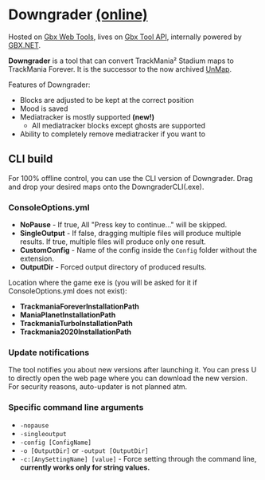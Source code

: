 # Downgrader [(online)](https://gbx.bigbang1112.cz/tool/downgrader)

Hosted on [Gbx Web Tools](https://github.com/bigbang1112-cz/gbx), lives on [Gbx Tool API](https://github.com/bigbang1112-cz/gbx-tool-api), internally powered by [GBX.NET](https://github.com/BigBang1112/gbx-net).

**Downgrader** is a tool that can convert TrackMania² Stadium maps to TrackMania Forever. It is the successor to the now archived [UnMap](https://github.com/LinUwUxCat/UnMap).

Features of Downgrader:
- Blocks are adjusted to be kept at the correct position
- Mood is saved
- Mediatracker is mostly supported **(new!)**
  - All mediatracker blocks except ghosts are supported
- Ability to completely remove mediatracker if you want to

## CLI build

For 100% offline control, you can use the CLI version of Downgrader. Drag and drop your desired maps onto the DowngraderCLI(.exe).

### ConsoleOptions.yml

- **NoPause** - If true, All "Press key to continue..." will be skipped.
- **SingleOutput** - If false, dragging multiple files will produce multiple results. If true, multiple files will produce only one result.
- **CustomConfig** - Name of the config inside the `Config` folder without the extension.
- **OutputDir** - Forced output directory of produced results.

Location where the game exe is (you will be asked for it if ConsoleOptions.yml does not exist):

- **TrackmaniaForeverInstallationPath**
- **ManiaPlanetInstallationPath**
- **TrackmaniaTurboInstallationPath** 
- **Trackmania2020InstallationPath**

### Update notifications

The tool notifies you about new versions after launching it. You can press U to directly open the web page where you can download the new version. For security reasons, auto-updater is not planned atm.

### Specific command line arguments

- `-nopause`
- `-singleoutput`
- `-config [ConfigName]`
- `-o [OutputDir]` or `-output [OutputDir]`
- `-c:[AnySettingName] [value]` - Force setting through the command line, **currently works only for string values.**
